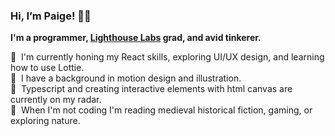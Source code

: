 ### Hi, I’m Paige! 🧙‍♀️

**I'm a programmer, [Lighthouse Labs](https://www.lighthouselabs.ca/) grad, and avid tinkerer.**

🌱 &nbsp;I'm currently honing my React skills, exploring UI/UX design, and learning how to use Lottie.  
🐙 &nbsp;I have a background in motion design and illustration.  
👀 &nbsp;Typescript and creating interactive elements with html canvas are currently on my radar.  
🍄 &nbsp;When I'm not coding I'm reading medieval historical fiction, gaming, or exploring nature.  
